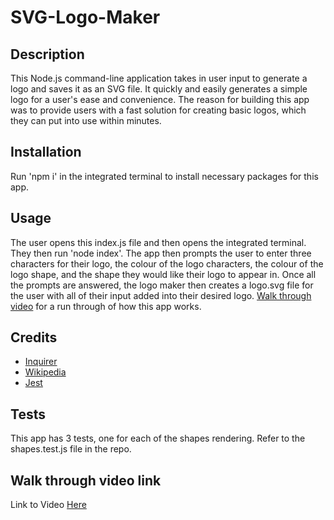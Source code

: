# SVG-Logo-Maker

## Description

This Node.js command-line application takes in user input to generate a logo and saves it as an SVG file. 
It quickly and easily generates a simple logo for a user's ease and convenience. 
The reason for building this app was to provide users with a fast solution for creating basic logos, which they can put into use within minutes. 

## Installation

Run 'npm i' in the integrated terminal to install necessary packages for this app. 

## Usage

The user opens this index.js file and then opens the integrated terminal. They then run 'node index'. The app then prompts the user to enter three characters for their logo, the colour of the logo characters, the colour of the logo shape, and the shape they would like their logo to appear in. Once all the prompts are answered, the logo maker then creates a logo.svg file for the user with all of their input added into their desired logo. [Walk through video](https://drive.google.com/file/d/1AK9MHbbFEMwpoaESd9P6vEZ5_H-vdhrt/view) for a run through of how this app works. 

## Credits
* [Inquirer](https://www.npmjs.com/package/inquirer/v/8.2.4) <br>
* [Wikipedia](https://en.wikipedia.org/wiki/Scalable_Vector_Graphics) <br>
* [Jest](https://www.npmjs.com/package/jest)

## Tests

This app has 3 tests, one for each of the shapes rendering. Refer to the shapes.test.js file in the repo. 

## Walk through video link 

Link to Video [Here](https://drive.google.com/file/d/1AK9MHbbFEMwpoaESd9P6vEZ5_H-vdhrt/view)
